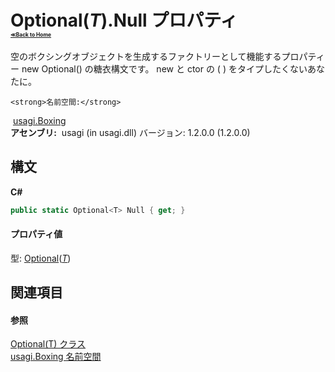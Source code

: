 # Optional(*T*).Null プロパティ <div style="font-size:30%"><a href="https://github.com/usagi/usagi.cs/blob/master/docs/Home.md">≪Back to Home</a></div> 

空のボクシングオブジェクトを生成するファクトリーとして機能するプロパティー new Optional<T>() の糖衣構文です。 new と ctor の ( ) をタイプしたくないあなたに。


    <strong>名前空間:</strong>
&nbsp;<a href="N_usagi_Boxing.md">usagi.Boxing</a><br /><strong>アセンブリ:</strong>
&nbsp;usagi (in usagi.dll) バージョン: 1.2.0.0 (1.2.0.0)

## 構文

**C#**<br />
``` C#
public static Optional<T> Null { get; }
```


#### プロパティ値
型: <a href="T_usagi_Boxing_Optional_1.md">Optional</a>(<a href="T_usagi_Boxing_Optional_1.md">*T*</a>)

## 関連項目


#### 参照
<a href="T_usagi_Boxing_Optional_1.md">Optional(T) クラス</a><br /><a href="N_usagi_Boxing.md">usagi.Boxing 名前空間</a><br />